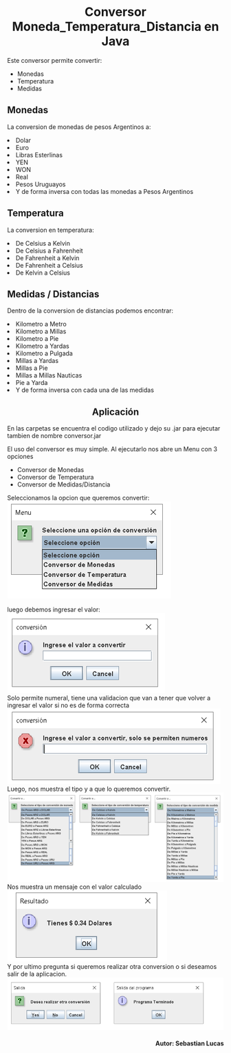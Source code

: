
<h1 align="center">Conversor Moneda_Temperatura_Distancia en Java </h1>

<p>Este conversor permite convertir:</p>
<ul>
<li>Monedas</li>
<li>Temperatura</li>
<li>Medidas</li>
</ul>

<h2>Monedas</h2>
<p>La conversion de monedas de pesos Argentinos a:
<li>Dolar</li>                       
<li>Euro</li>
<li>Libras Esterlinas</li>
<li>YEN</li>
<li>WON</li>
<li>Real</li>
<li>Pesos Uruguayos</li>
<li>Y de forma inversa con todas las monedas a Pesos Argentinos</li>
</p>

<h2>Temperatura</h2>
<p>La conversion en temperatura:
<li>De Celsius a Kelvin</li>                       
<li>De Celsius a Fahrenheit</li>
<li>De Fahrenheit a Kelvin</li>
<li>De Fahrenheit a Celsius</li>
<li>De Kelvin a Celsius</li>
</p>

<h2>Medidas / Distancias</h2>
<p>Dentro de la conversion de distancias podemos encontrar:
<li>Kilometro a Metro</li>                       
<li>Kilometro a Millas</li>   
<li>Kilometro a Pie</li>   
<li>Kilometro a Yardas</li>   
<li>Kilometro a Pulgada</li>   
<li>Millas a Yardas</li>   
<li>Millas a Pie</li>   
<li>Millas a Millas Nauticas</li> 
<li>Pie a Yarda</li>   
<li>Y de forma inversa con cada una de las medidas</li>
</p>


<h2 align="center">Aplicación</h2>
<p> En las carpetas se encuentra el codigo utilizado  y 
dejo su .jar para ejecutar tambien de nombre conversor.jar</p>
<p>
El uso del conversor es muy simple.
Al ejecutarlo nos abre un Menu con 3 opciones
<ul>
<li>Conversor de Monedas</li>
<li>Conversor de Temperatura</li>
<li>Conversor de Medidas/Distancia</li>
</ul>

Seleccionamos la opcion que queremos convertir:
</br>
<img src="https://github.com/sebiarg2022/ChallengeOne-Java-Conversor/blob/master/assets/img_readme/1.png" alt="Img01"/>
</br>

 luego debemos ingresar el valor:
</br>
<img src="https://github.com/sebiarg2022/ChallengeOne-Java-Conversor/blob/master/assets/img_readme/2.png" alt="Img02"/>
</br>
Solo permite numeral, tiene una validacion que van a tener que volver a ingresar el valor si no es de forma correcta
</br>
<img src="https://github.com/sebiarg2022/ChallengeOne-Java-Conversor/blob/master/assets/img_readme/3.png" alt="Img03"/>
</br>
Luego, nos muestra el tipo y a que lo queremos convertir.
</br>
<img src="https://github.com/sebiarg2022/ChallengeOne-Java-Conversor/blob/master/assets/img_readme/4.png" alt="Img04"/>
</br>
Nos muestra un mensaje con el valor calculado
</br>
<img src="https://github.com/sebiarg2022/ChallengeOne-Java-Conversor/blob/master/assets/img_readme/5.png" alt="Img05"/>
</br>
Y por ultimo pregunta si queremos realizar otra conversion o si deseamos 
salir de la aplicacion.
</br>
<img src="https://github.com/sebiarg2022/ChallengeOne-Java-Conversor/blob/master/assets/img_readme/6.png" alt="Img06"/>
</br>

</p>


<h4 align="right">Autor: Sebastian Lucas </h4>



